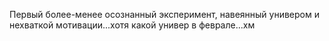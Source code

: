 Первый более-менее осознанный эксперимент, навеянный универом и нехваткой мотивации...хотя какой универ в феврале...хм